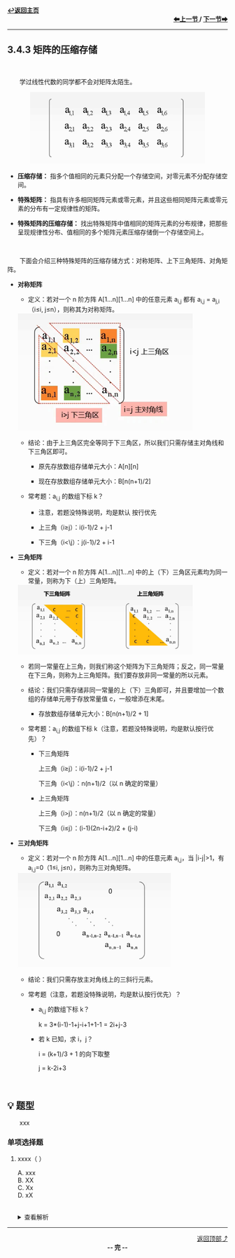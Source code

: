 <a name="top"></a>
<div align="left">
    <a href="/README.md"><b>↩返回主页</b></a>
</div>
<div align="right">
    <b>
    <a href="3.4.2%20数组的存储结构.md">⬅上一节 </a>
    /
    <a href="3.4.4%20稀疏矩阵.md"> 下一节➡</a>
    </b>
</div>
<hr>

## 3.4.3 矩阵的压缩存储

<br>

&emsp;&emsp;学过线性代数的同学都不会对矩阵太陌生。

<div align="center">
    <img src="/pics/3/3.4.3(1).png" width=400>
</div>

+ **压缩存储：** 指多个值相同的元素只分配一个存储空间，对零元素不分配存储空间。

+ **特殊矩阵：** 指具有许多相同矩阵元素或零元素，并且这些相同矩阵元素或零元素的分布有一定规律性的矩阵。

+ **特殊矩阵的压缩存储：** 找出特殊矩阵中值相同的矩阵元素的分布规律，把那些呈现规律性分布、值相同的多个矩阵元素压缩存储倒一个存储空间上。

<br>

&emsp;&emsp;下面会介绍三种特殊矩阵的压缩存储方式：对称矩阵、上下三角矩阵、对角矩阵。

+ **对称矩阵**

    + 定义：若对一个 n 阶方阵 A\[1...n\]\[1...n\] 中的任意元素 a<sub>i,j</sub> 都有 a<sub>i,j</sub> = a<sub>j,i</sub>（i≤i, j≤n），则称其为对称矩阵。

    <img src="/pics/3/3.4.3(2).png" width=400>

    + 结论：由于上三角区完全等同于下三角区，所以我们只需存储主对角线和下三角区即可。

        + 原先存放数组存储单元大小：A\[n\]\[n\]

        + 现在存放数组存储单元大小：B\[n(n+1)/2\]

    + 常考题：a<sub>i,j</sub> 的数组下标 k？

        + 注意，若题没特殊说明，均是默认 按行优先

        + 上三角（i≥j）：i(i-1)/2 + j-1

        + 下三角（i<\j）：j(i-1)/2 + i-1

+ **三角矩阵**

    + 定义：若对一个 n 阶方阵 A\[1...n\]\[1...n\] 中的上（下）三角区元素均为同一常量，则称为下（上）三角矩阵。  

    <img src="/pics/3/3.4.3(3).png" width=400>

    + 若同一常量在上三角，则我们称这个矩阵为下三角矩阵；反之，同一常量在下三角，则称为上三角矩阵。我们要存放非同一常量的所以元素。

    + 结论：我们只需存储非同一常量的上（下）三角即可，并且要增加一个数组的存储单元用于存放常量值 c，一般增添在末尾。

        + 存放数组存储单元大小：B\[n(n+1)/2 + 1\]

    + 常考题：a<sub>i,j</sub> 的数组下标 k（注意，若题没特殊说明，均是默认按行优先）？

        + 下三角矩阵
            
            上三角（i≥j）：i(i-1)/2 + j-1

            下三角（i<\j）：n(n+1)/2（以 n 确定的常量）

        + 上三角矩阵

            上三角（i>j）：n(n+1)/2（以 n 确定的常量）

            下三角（i≤j）：(i-1)(2n-i+2)/2 + (j-i)

+ **三对角矩阵**

    + 定义：若对一个 n 阶方阵 A\[1...n\]\[1...n\] 中的任意元素 a<sub>i,j</sub>，当 |i-j|>1，有 a<sub>i,j</sub>=0（1≤i, j≤n），则称为三对角矩阵。  

    <img src="/pics/3/3.4.3(4).png" width=350>

    + 结论：我们只需存放主对角线上的三斜行元素。

    + 常考题（注意，若题没特殊说明，均是默认按行优先）？

        + a<sub>i,j</sub> 的数组下标 k？
        
            k = 3*(i-1)-1+j-i+1+1-1 = 2i+j-3

        + 若 k 已知，求 i，j？

            i = (k+1)/3 + 1 的向下取整

            j = k-2i+3

<br>

## 💡 题型

&emsp;&emsp;xxx

### 单项选择题

1. xxxx（ ）

    A. xxx<br>
    B. XX<br>
    C. Xx<br>
    D. xX<br><br>
    <details>
    <summary>查看解析</summary>
    <p>答案：x</p>
    </details>

<hr>

<div align="right">
    <a href="#top">返回顶部⤴</a>
</div>

<div align="center">
    <b>-- 完 --</b>
</div>